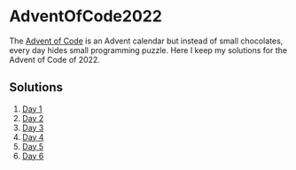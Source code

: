 # AdventOfCode2022

The [Advent of Code](https://adventofcode.com/) is an Advent calendar but instead of small chocolates, every day hides
small programming puzzle.
Here I keep my solutions for the Advent of Code of 2022.

## Solutions

1. [Day 1](day1/day1.py)
2. [Day 2](day2/day2.py)
3. [Day 3](day3/day3.py)
4. [Day 4](day4/day4.py)
5. [Day 5](day5/day5.py)
6. [Day 6](day6/day6.py)
